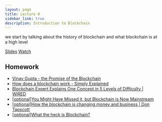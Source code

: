 ```yaml
---
layout: page
title: Lecture 0
sidebar_link: true
description: Introduction to Blockchain
---
```


<p class="message">
  we start by talking about the history of blockchain and what blockchain is at a high level
</p>

<a href="lectures/TIBA_ItB_f20_lec0.pdf">Slides</a>
<a href="https://youtu.be/Ik93CUyB8HA">Watch</a>


## Homework
* <a href="https://vimeo.com/161183966">Vinay Gupta - the Promise of the Blockchain</a>
* <a href="https://www.youtube.com/watch?v=SSo_EIwHSd4">How does a blockchain work - Simply Explained</a>
* <a href="https://www.youtube.com/watch?v=hYip_Vuv8J0">Blockchain Expert Explains One Concept in 5 Levels of Difficulty | WIRED</a>
* <a href="https://www.youtube.com/watch?v=_3gbo_NinT0">[optional]You Might Have Missed it, but Blockchain is Now Mainstream</a>
* <a href="https://www.youtube.com/watch?v=Pl8OlkkwRpc">[optional]How the blockchain is changing money and business | Don Tapscott</a>
* <a href="https://medium.com/@samuel_tang/what-the-heck-is-blockchain-b2ef77dbdac3">[optional]What the heck is Blockchain?</a>







